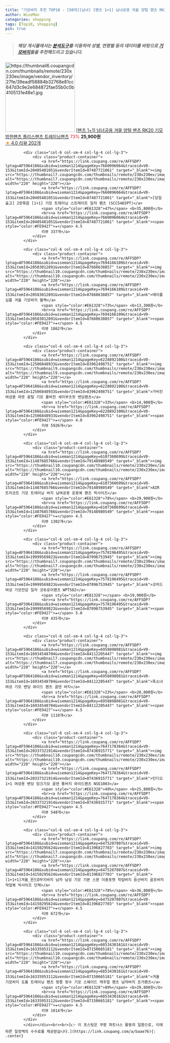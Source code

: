 ```yaml
---
title: "기모바지 추천 TOP10 - [50대][남녀] [팬츠 1+1] 남녀공용 겨울 양털 팬츠 RK20 기모 방한팬츠 플리스팬츠 트레이닝팬츠"
author: WiseMan
categories: shopping
tags: [Top10, shopping]
pin: true
---
```


> ##### 해당 게시물에서는 [**분석도구**](https://itemscout.io/)를 이용하여 **성별**, **연령별** 등의 데이터를 바탕으로 [**기모바지**](https://link.coupang.com/a/baae76)들을 추천해드리고 있습니다.
<div class="container"><div class="row">
            <div class="col-6 col-sm-4 col-lg-4 col-lg-3">
                <div class="product-container">
                    <a href="https://link.coupang.com/re/AFFSDP?lptag=AF5964186&subid=wiseman1214&pageKey=7718650505&traceid=V0-153&itemId=20709041493&vendorItemId=4644378145" target="_blank"><img src="https://thumbnail6.coupangcdn.com/thumbnails/remote/230x230ex/image/vendor_inventory/27fe/39eadf58884b32768e81cc647d3c9e2e684872fae55b0c0b4105131e48e1.jpg" alt="https://thumbnail6.coupangcdn.com/thumbnails/remote/230x230ex/image/vendor_inventory/27fe/39eadf58884b32768e81cc647d3c9e2e684872fae55b0c0b4105131e48e1.jpg" width="220" height="220"></a>
                    <a href="https://link.coupang.com/re/AFFSDP?lptag=AF5964186&subid=wiseman1214&pageKey=7718650505&traceid=V0-153&itemId=20709041493&vendorItemId=4644378145" target="_blank">[팬츠 1+1] 남녀공용 겨울 양털 팬츠 RK20 기모 방한팬츠 플리스팬츠 트레이닝팬츠</a>
                    <span style="color:#E61328">73%</span> <b>25,900원</b>
                    <br><a href="https://link.coupang.com/re/AFFSDP?lptag=AF5964186&subid=wiseman1214&pageKey=7718650505&traceid=V0-153&itemId=20709041493&vendorItemId=4644378145" target="_blank"><span style="color:#FE9427">★</span> 4.0
                    리뷰 202개</a>
                </div>
            </div>
            
            <div class="col-6 col-sm-4 col-lg-4 col-lg-3">
                <div class="product-container">
                    <a href="https://link.coupang.com/re/AFFSDP?lptag=AF5964186&subid=wiseman1214&pageKey=7660096064&traceid=V0-153&itemId=20405481051&vendorItemId=87487721061" target="_blank"><img src="https://thumbnail7.coupangcdn.com/thumbnails/remote/230x230ex/image/vendor_inventory/4c03/7c006b786cdfb96fbd3837be9e2dba9da297185f50196ee94fab7adc10c9.jpg" alt="https://thumbnail7.coupangcdn.com/thumbnails/remote/230x230ex/image/vendor_inventory/4c03/7c006b786cdfb96fbd3837be9e2dba9da297185f50196ee94fab7adc10c9.jpg" width="220" height="220"></a>
                    <a href="https://link.coupang.com/re/AFFSDP?lptag=AF5964186&subid=wiseman1214&pageKey=7660096064&traceid=V0-153&itemId=20405481051&vendorItemId=87487721061" target="_blank">[당일출고] 2장묶음 [1+1] 기모 트레이닝 스트레이트 일자 팬츠 (SCC5465PT)</a>
                    <span style="color:#E61328">47%</span> <b>35,800원</b>
                    <br><a href="https://link.coupang.com/re/AFFSDP?lptag=AF5964186&subid=wiseman1214&pageKey=7660096064&traceid=V0-153&itemId=20405481051&vendorItemId=87487721061" target="_blank"><span style="color:#FE9427">★</span> 4.5
                    리뷰 337개</a>
                </div>
            </div>
            
            <div class="col-6 col-sm-4 col-lg-4 col-lg-3">
                <div class="product-container">
                    <a href="https://link.coupang.com/re/AFFSDP?lptag=AF5964186&subid=wiseman1214&pageKey=7694166109&traceid=V0-153&itemId=20583012891&vendorItemId=87660638857" target="_blank"><img src="https://thumbnail10.coupangcdn.com/thumbnails/remote/230x230ex/image/vendor_inventory/f0af/4448dbb39c326c9034f734c1b301fb0c3ba3fe1dfb19c690dba781fc5082.jpg" alt="https://thumbnail10.coupangcdn.com/thumbnails/remote/230x230ex/image/vendor_inventory/f0af/4448dbb39c326c9034f734c1b301fb0c3ba3fe1dfb19c690dba781fc5082.jpg" width="220" height="220"></a>
                    <a href="https://link.coupang.com/re/AFFSDP?lptag=AF5964186&subid=wiseman1214&pageKey=7694166109&traceid=V0-153&itemId=20583012891&vendorItemId=87660638857" target="_blank">에이플심플 겨울 기모바지 블랙</a>
                    <span style="color:#E61328">73%</span> <b>13,300원</b>
                    <br><a href="https://link.coupang.com/re/AFFSDP?lptag=AF5964186&subid=wiseman1214&pageKey=7694166109&traceid=V0-153&itemId=20583012891&vendorItemId=87660638857" target="_blank"><span style="color:#FE9427">★</span> 4.5
                    리뷰 1862개</a>
                </div>
            </div>
            
            <div class="col-6 col-sm-4 col-lg-4 col-lg-3">
                <div class="product-container">
                    <a href="https://link.coupang.com/re/AFFSDP?lptag=AF5964186&subid=wiseman1214&pageKey=6228892100&traceid=V0-153&itemId=12506848933&vendorItemId=83962498751" target="_blank"><img src="https://thumbnail9.coupangcdn.com/thumbnails/remote/230x230ex/image/vendor_inventory/46c3/5f1a7e7be80bf12c86a15f0fb6abd093b055d8c0883881899e913759b571.jpg" alt="https://thumbnail9.coupangcdn.com/thumbnails/remote/230x230ex/image/vendor_inventory/46c3/5f1a7e7be80bf12c86a15f0fb6abd093b055d8c0883881899e913759b571.jpg" width="220" height="220"></a>
                    <a href="https://link.coupang.com/re/AFFSDP?lptag=AF5964186&subid=wiseman1214&pageKey=6228892100&traceid=V0-153&itemId=12506848933&vendorItemId=83962498751" target="_blank">가비진 여성용 따뜻 융털 기모 롱버전 세미부츠컷 밴딩팬츠</a>
                    <span style="color:#E61328">33%</span> <b>14,900원</b>
                    <br><a href="https://link.coupang.com/re/AFFSDP?lptag=AF5964186&subid=wiseman1214&pageKey=6228892100&traceid=V0-153&itemId=12506848933&vendorItemId=83962498751" target="_blank"><span style="color:#FE9427">★</span> 4.0
                    리뷰 5926개</a>
                </div>
            </div>
            
            <div class="col-6 col-sm-4 col-lg-4 col-lg-3">
                <div class="product-container">
                    <a href="https://link.coupang.com/re/AFFSDP?lptag=AF5964186&subid=wiseman1214&pageKey=6107360699&traceid=V0-153&itemId=11487685766&vendorItemId=79148980549" target="_blank"><img src="https://thumbnail10.coupangcdn.com/thumbnails/remote/230x230ex/image/vendor_inventory/8be5/2d2c2539c1d917e7bc171da619735d966c431f1873ce46ed75ade37683d5.jpg" alt="https://thumbnail10.coupangcdn.com/thumbnails/remote/230x230ex/image/vendor_inventory/8be5/2d2c2539c1d917e7bc171da619735d966c431f1873ce46ed75ade37683d5.jpg" width="220" height="220"></a>
                    <a href="https://link.coupang.com/re/AFFSDP?lptag=AF5964186&subid=wiseman1214&pageKey=6107360699&traceid=V0-153&itemId=11487685766&vendorItemId=79148980549" target="_blank">AIR 트리코트 기모 트레이닝 바지 남여공용 운동복 팬츠 빅사이즈</a>
                    <span style="color:#E61328">78%</span> <b>29,900원</b>
                    <br><a href="https://link.coupang.com/re/AFFSDP?lptag=AF5964186&subid=wiseman1214&pageKey=6107360699&traceid=V0-153&itemId=11487685766&vendorItemId=79148980549" target="_blank"><span style="color:#FE9427">★</span> 4.5
                    리뷰 1302개</a>
                </div>
            </div>
            
            <div class="col-6 col-sm-4 col-lg-4 col-lg-3">
                <div class="product-container">
                    <a href="https://link.coupang.com/re/AFFSDP?lptag=AF5964186&subid=wiseman1214&pageKey=7578196495&traceid=V0-153&itemId=19999569823&vendorItemId=87096753945" target="_blank"><img src="https://thumbnail7.coupangcdn.com/thumbnails/remote/230x230ex/image/vendor_inventory/519d/daee3d367fa4028174883569d0bc584db84f9a0ecd4ed3ef9a8a3681ba4f.jpg" alt="https://thumbnail7.coupangcdn.com/thumbnails/remote/230x230ex/image/vendor_inventory/519d/daee3d367fa4028174883569d0bc584db84f9a0ecd4ed3ef9a8a3681ba4f.jpg" width="220" height="220"></a>
                    <a href="https://link.coupang.com/re/AFFSDP?lptag=AF5964186&subid=wiseman1214&pageKey=7578196495&traceid=V0-153&itemId=19999569823&vendorItemId=87096753945" target="_blank">코마드 여성 기모안감 일자 코듀로이팬츠 WPT582</a>
                    <span style="color:#E61328"></span> <b>19,900원</b>
                    <br><a href="https://link.coupang.com/re/AFFSDP?lptag=AF5964186&subid=wiseman1214&pageKey=7578196495&traceid=V0-153&itemId=19999569823&vendorItemId=87096753945" target="_blank"><span style="color:#FE9427">★</span> 5.0
                    리뷰 435개</a>
                </div>
            </div>
            
            <div class="col-6 col-sm-4 col-lg-4 col-lg-3">
                <div class="product-container">
                    <a href="https://link.coupang.com/re/AFFSDP?lptag=AF5964186&subid=wiseman1214&pageKey=6958898081&traceid=V0-153&itemId=16934548704&vendorItemId=84112205447" target="_blank"><img src="https://thumbnail7.coupangcdn.com/thumbnails/remote/230x230ex/image/vendor_inventory/c2b5/dc84be867532ad3f6a575b58ea42891a335cd1945d49e48de36faf9bb794.jpg" alt="https://thumbnail7.coupangcdn.com/thumbnails/remote/230x230ex/image/vendor_inventory/c2b5/dc84be867532ad3f6a575b58ea42891a335cd1945d49e48de36faf9bb794.jpg" width="220" height="220"></a>
                    <a href="https://link.coupang.com/re/AFFSDP?lptag=AF5964186&subid=wiseman1214&pageKey=6958898081&traceid=V0-153&itemId=16934548704&vendorItemId=84112205447" target="_blank">똑소녀 여성 기모 밴딩 와이드 팬츠 골덴 바지</a>
                    <span style="color:#E61328">23%</span> <b>20,000원</b>
                    <br><a href="https://link.coupang.com/re/AFFSDP?lptag=AF5964186&subid=wiseman1214&pageKey=6958898081&traceid=V0-153&itemId=16934548704&vendorItemId=84112205447" target="_blank"><span style="color:#FE9427">★</span> 4.5
                    리뷰 1110개</a>
                </div>
            </div>
            
            <div class="col-6 col-sm-4 col-lg-4 col-lg-3">
                <div class="product-container">
                    <a href="https://link.coupang.com/re/AFFSDP?lptag=AF5964186&subid=wiseman1214&pageKey=7647178364&traceid=V0-153&itemId=20337321914&vendorItemId=87436915771" target="_blank"><img src="https://thumbnail10.coupangcdn.com/thumbnails/remote/230x230ex/image/vendor_inventory/0842/5c00f0463052f7e518ca30b78f39114f769069e6719a5174ae06ae71df38.jpg" alt="https://thumbnail10.coupangcdn.com/thumbnails/remote/230x230ex/image/vendor_inventory/0842/5c00f0463052f7e518ca30b78f39114f769069e6719a5174ae06ae71df38.jpg" width="220" height="220"></a>
                    <a href="https://link.coupang.com/re/AFFSDP?lptag=AF5964186&subid=wiseman1214&pageKey=7647178364&traceid=V0-153&itemId=20337321914&vendorItemId=87436915771" target="_blank">인디오 1+1 여성용 밴딩 밍크기모 골덴 통바지 와이드팬츠 NSE1003</a>
                    <span style="color:#E61328">49%</span> <b>25,800원</b>
                    <br><a href="https://link.coupang.com/re/AFFSDP?lptag=AF5964186&subid=wiseman1214&pageKey=7647178364&traceid=V0-153&itemId=20337321914&vendorItemId=87436915771" target="_blank"><span style="color:#FE9427">★</span> 4.5
                    리뷰 548개</a>
                </div>
            </div>
            
            <div class="col-6 col-sm-4 col-lg-4 col-lg-3">
                <div class="product-container">
                    <a href="https://link.coupang.com/re/AFFSDP?lptag=AF5964186&subid=wiseman1214&pageKey=6475207807&traceid=V0-153&itemId=14150295624&vendorItemId=81396827703" target="_blank"><img src="https://thumbnail7.coupangcdn.com/thumbnails/remote/230x230ex/image/vendor_inventory/3444/e930e791c21bf9c08c7445d6b18b6eb2ef7821001978ddcfcc496107d551.jpg" alt="https://thumbnail7.coupangcdn.com/thumbnails/remote/230x230ex/image/vendor_inventory/3444/e930e791c21bf9c08c7445d6b18b6eb2ef7821001978ddcfcc496107d551.jpg" width="220" height="220"></a>
                    <a href="https://link.coupang.com/re/AFFSDP?lptag=AF5964186&subid=wiseman1214&pageKey=6475207807&traceid=V0-153&itemId=14150295624&vendorItemId=81396827703" target="_blank">[1+1+1]겨울_윈드D무지바지 남자 남성 기모 기본 스판 이중포켓 작업바지 등산바지 골프바지 작업복 빅사이즈 단체</a>
                    <span style="color:#E61328">78%</span> <b>36,800원</b>
                    <br><a href="https://link.coupang.com/re/AFFSDP?lptag=AF5964186&subid=wiseman1214&pageKey=6475207807&traceid=V0-153&itemId=14150295624&vendorItemId=81396827703" target="_blank"><span style="color:#FE9427">★</span> 4.5
                    리뷰 672개</a>
                </div>
            </div>
            
            <div class="col-6 col-sm-4 col-lg-4 col-lg-3">
                <div class="product-container">
                    <a href="https://link.coupang.com/re/AFFSDP?lptag=AF5964186&subid=wiseman1214&pageKey=6853430161&traceid=V0-153&itemId=16335953112&vendorItemId=87150665181" target="_blank"><img src="https://thumbnail10.coupangcdn.com/thumbnails/remote/230x230ex/image/vendor_inventory/c641/4e6e02dee824e53e9b8634e311275b560ddd94f1287128183d8c2fb79c66.jpg" alt="https://thumbnail10.coupangcdn.com/thumbnails/remote/230x230ex/image/vendor_inventory/c641/4e6e02dee824e53e9b8634e311275b560ddd94f1287128183d8c2fb79c66.jpg" width="220" height="220"></a>
                    <a href="https://link.coupang.com/re/AFFSDP?lptag=AF5964186&subid=wiseman1214&pageKey=6853430161&traceid=V0-153&itemId=16335953112&vendorItemId=87150665181" target="_blank">겨울 기모바지 도톰 트레이닝 팬츠 방풍 방수 기모 스웨이드 캐주얼 팬츠 남자바지 조거팬츠</a>
                    <span style="color:#E61328">89%</span> <b>29,800원</b>
                    <br><a href="https://link.coupang.com/re/AFFSDP?lptag=AF5964186&subid=wiseman1214&pageKey=6853430161&traceid=V0-153&itemId=16335953112&vendorItemId=87150665181" target="_blank"><span style="color:#FE9427">★</span> 4.5
                    리뷰 1014개</a>
                </div>
            </div>
            </div></div><br><br>[👉 이 포스팅은 쿠팡 파트너스 활동의 일환으로, 이에 따른 일정액의 수수료를 제공받습니다.](https://link.coupang.com/a/baae76){: .center}